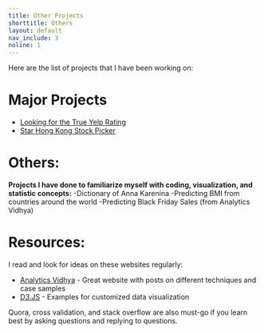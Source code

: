 ```yaml
---
title: Other Projects
shorttitle: Others
layout: default
nav_include: 3
noline: 1
---
```


 Here are the list of projects that I have been working on:
 
 # Major Projects
 
- [Looking for the True Yelp Rating](YelpReview.html) 
- [Star Hong Kong Stock Picker](starstockpicker.html)
 
 
 # Others:
 
 **Projects I have done to familiarize myself with coding, visualization, and statistic concepts:**
 -Dictionary of Anna Karenina
 -Predicting BMI from countries around the world 
 -Predicting Black Friday Sales (from Analytics Vidhya)
 
 
 # Resources:
 I read and look for ideas on these websites regularly:
 
 - [Analytics Vidhya](https://www.analyticsvidhya.com/) - Great website with posts on different techniques and case samples
 - [D3.JS](https://github.com/d3/d3/wiki/Gallery) - Examples for customized data visualization 
 
 
 Quora, cross validation, and stack overflow are also must-go if you learn best by asking questions and replying to questions. 

